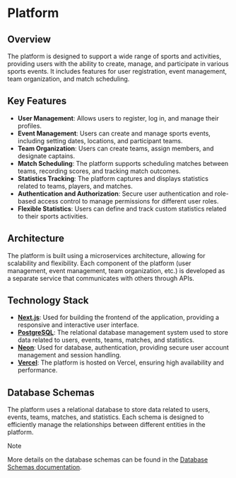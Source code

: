 # Platform

## Overview
The platform is designed to support a wide range of sports and activities, providing users with the ability to create, manage, and participate in various sports events. It includes features for user registration, event management, team organization, and match scheduling.

## Key Features
- **User Management**: Allows users to register, log in, and manage their profiles.
- **Event Management**: Users can create and manage sports events, including setting dates, locations, and participant teams.
- **Team Organization**: Users can create teams, assign members, and designate captains.
- **Match Scheduling**: The platform supports scheduling matches between teams, recording scores, and tracking match outcomes.
- **Statistics Tracking**: The platform captures and displays statistics related to teams, players, and matches.
- **Authentication and Authorization**: Secure user authentication and role-based access control to manage permissions for different user roles.
- **Flexible Statistics**: Users can define and track custom statistics related to their sports activities.

## Architecture
The platform is built using a microservices architecture, allowing for scalability and flexibility. Each component of the platform (user management, event management, team organization, etc.) is developed as a separate service that communicates with others through APIs.

## Technology Stack
- **[Next.js](https://nextjs.org/)**: Used for building the frontend of the application, providing a responsive and interactive user interface.
- **[PostgreSQL](https://www.postgresql.org/)**: The relational database management system used to store data related to users, events, teams, matches, and statistics.
- **[Neon](https://neon.com/)**: Used for database, authentication, providing secure user account management and session handling.
- **[Vercel](https://vercel.com/)**: The platform is hosted on Vercel, ensuring high availability and performance.

## Database Schemas
The platform uses a relational database to store data related to users, events, teams, matches, and statistics. Each schema is designed to efficiently manage the relationships between different entities in the platform.

> [!NOTE]
>  More details on the database schemas can be found in the [Database Schemas documentation](../database/README.md).